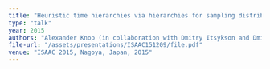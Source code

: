 ```yaml
---
title: "Heuristic time hierarchies via hierarchies for sampling distributions"
type: "talk"
year: 2015
authors: "Alexander Knop (in collaboration with Dmitry Itsykson and Dmitry Sokolov)"
file-url: "/assets/presentations/ISAAC151209/file.pdf"
venue: "ISAAC 2015, Nagoya, Japan, 2015"
---
```

